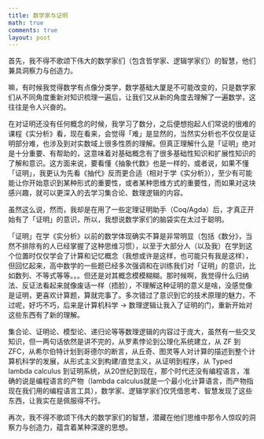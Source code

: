 ```yaml
---
title: 数学家与证明
math: true
comments: true
layout: post
---
```


首先，我不得不歌颂下伟大的数学家们（包含哲学家、逻辑学家们）的智慧，他们兼具洞察力与创造力。

嘛，有时候我觉得数学有点像分类学，数学基础大厦是不可能改变的，只是数学家们从不同角度重新对知识梳理一遍后，让我们又从新的角度去理解了一遍数学，这往往是令人兴奋的。

在对证明还没有任何概念的时候，我学习了数分，之后便想抱起人们常说的很难的课程《实分析》看，现在看来，会觉得「难」是显然的，当然实分析也不仅仅是证明部分难，也涉及到对实数域上很多性质的理解。但真正理解什么是「证明」绝对是十分重要、有帮助的，这意味着对基础概念有了很多基础性知识和扩展性知识的了解和意识。这方面来说，要看懂《抽象代数》也是一样的，或者说，如果不懂「证明」，我更认为先看《抽代》反而更合适（相对于学《实分析》），至少有可能能让你开始意识到某种形式的重要性，或者某种思维方式的重要性，而如果对这块感兴趣，就可以更深入的去学习集合论、数理逻辑的内容。

虽然这么说，然而，我却是在用了一些定理证明助手（Coq/Agda）后，才真正开始有了「证明」的意识，所以，我想说数学家们的脑袋实在太过于聪明。

「证明」在学《实分析》以前的数学体现确实不算是非常明显（包括《数分》，当然不排除有的人已经掌握了这种思维习惯），以至于大部分人（以及我）在学到这个位置时仅仅学会了计算和记忆概念（我想或许是这样，也可能只有我是这样），但回忆起来，高中数学的一些题已经多次强调和在训练我们对「证明」的意识，比如数列、不等式等等。。。但还是对其概念模模糊糊。那时候啊，我觉得什么归纳法、反证法看起来就像废话一样（捂脸），不理解这种证明的意义是啥，没感觉像是证明，更喜欢计算题，算就完事了。多次错过了意识到它的技术原理的魅力，不过呢，好巧不巧，后来是计算机科学 -> 数理逻辑让我入了证明的门，重新开始对这些东西有了新的理解。

集合论、证明论、模型论、递归论等等数理逻辑的内容过于庞大，虽然有一些交叉知识，但一两句话依然是讲不完的，从罗素悖论到公理化系统建立，从 ZF 到 ZFC，从希尔伯特计划到哥德尔的断言，从丘奇、图灵等人对计算的描述到整个计算机科学的发展，从形式主义到构建/直觉主义，从证明到程序，从 Typed lambda calculus 到证明系统，从20世纪到现在，那个时代还没有编程语言，准确的说是编程语言的产物（lambda calculus就是一个最小化计算语言，而产物指现在我们用的编程语言工具），数学家、逻辑学家们仅凭借思考、智慧发现了这些东西，让我实在是佩服得不行。

再次，我不得不歌颂下伟大的数学家们的智慧，潜藏在他们思维中那令人惊叹的洞察力与创造力，蕴含着某种深邃的思想。
